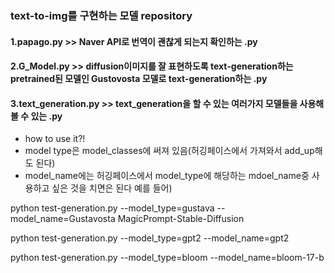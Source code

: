 ### text-to-img를 구현하는 모델 repository

#### 1.papago.py >> Naver API로 번역이 괜찮게 되는지 확인하는 .py

#### 2.G_Model.py >> diffusion이미지를 잘 표현하도록 text-generation하는 pretrained된 모델인 Gustovosta 모델로 text-generation하는 .py

#### 3.text_generation.py >> text_generation을 할 수 있는 여러가지 모델들을 사용해 볼 수 있는 .py 
- how to use it?!
- model type은 model_classes에 써져 있음(허깅페이스에서 가져와서 add_up해도 된다)
- model_name에는 허깅페이스에서 model_type에 해당하는 mdoel_name중 사용하고 싶은 것을 치면은 된다 
예를 들어) 
<p> python test-generation.py --model_type=gustava --model_name=Gustavosta  MagicPrompt-Stable-Diffusion </p> 
<p> python test-generation.py --model_type=gpt2 --model_name=gpt2 </p>
<p> python test-generation.py --model_type=bloom --model_name=bloom-17-b  </p>


